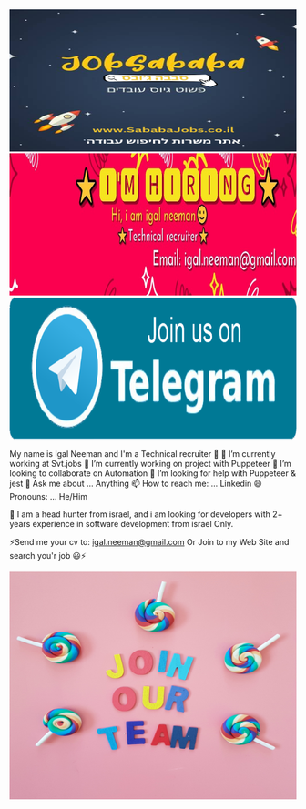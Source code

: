 
<a href="https://JobSababa.com">
<img src="https://github.com/IgalNeeman/IgalNeeman/blob/main/company.png" width="1200" height="250" />
 </a>
<a href="https://JobSababa.com">
<img src="https://github.com/IgalNeeman/IgalNeeman/blob/main/X.jpg" width="1200" height="250" />
 </a>
 
 <a href="https://t.me/israelJobsVip">
<img src="https://github.com/IgalNeeman/IgalNeeman/blob/main/join-us-on-telegram-button-icon.png" width="1200" height="250" />
 </a>


My name is Igal Neeman  and I'm a Technical recruiter 👋
🔭 I’m currently working at Svt.jobs
🌱 I’m currently working on project with Puppeteer
👯 I’m looking to collaborate on Automation
🤔 I’m looking for help with Puppeteer & jest
💬 Ask me about ... Anything
📫 How to reach me: ... Linkedin
😄 Pronouns: ... He/Him

🌱 I am a head hunter from israel, and i am looking for developers with 2+ years experience in software development from israel Only.

⚡Send me your cv to: igal.neeman@gmail.com Or Join to my Web Site and search you'r job  😃⚡

<a href="https://JobSababa.com">
<img src="https://github.com/IgalNeeman/IgalNeeman/blob/main/pexels-linda-ellershein-3127883.jpg" width="800" height="400" />
 </a>
